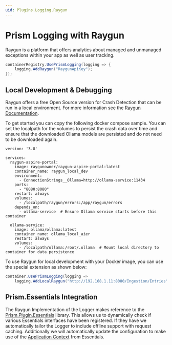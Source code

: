 ```yaml
---
uid: Plugins.Logging.Raygun
---
```


# Prism Logging with Raygun

Raygun is a platform that offers analytics about managed and unmanaged exceptions within your app as well as user tracking.

```cs
containerRegistry.UsePrismLogging(logging => {
    logging.AddRaygun("RaygunApiKey");
});
```

## Local Development &amp; Debugging

Raygun offers a free Open Source version for Crash Detection that can be run in a local environment. For more information see the [Raygun Documentation](https://raygun.com/documentation/product-guides/crash-reporting/local-docker-setup/).

To get started you can copy the following docker compose sample. You can set the localpath for the volumes to persist the crash data over time and ensure that the downloaded Ollama models are persisted and do not need to be downloaded again.

```docker
version: '3.8' 

services:
  raygun-aspire-portal:
    image: raygunowner/raygun-aspire-portal:latest
    container_name: raygun_local_dev
    environment:
      - ConnectionStrings__Ollama=http://ollama-service:11434
    ports:
      - "8080:8080"
    restart: always
    volumes:
      - /localpath/raygun/errors:/app/raygun/errors
    depends_on:
      - ollama-service  # Ensure Ollama service starts before this container

  ollama-service:
    image: ollama/ollama:latest
    container_name: ollama_local_aier
    restart: always
    volumes:
      - /localpath/ollama:/root/.ollama  # Mount local directory to container for data persistence
```

To use Raygun for local development with your Docker image, you can use the special extension as shown below:

```cs
container.UsePrismLogging(logging =>
    logging.AddLocalRaygun("http://192.168.1.11:8080/Ingestion/Entries"));
```

## Prism.Essentials Integration

The Raygun Implementation of the Logger makes reference to the [Prism.Plugin.Essentials](xref:Plugins.Essentials.GettingStarted) library. This allows us to dynamically check if various Essentials interfaces have been registered. If they have we automatically tailor the Logger to include offline support with request caching. Additionally we will automatically update the configuration to make use of the [Application Context](xref:Plugins.Essentials.AppContext) from Essentials.
